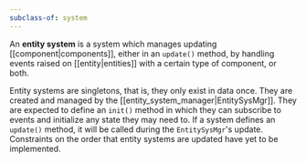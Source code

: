 ```yaml
---
subclass-of: system
---
```


An **entity system** is a system which manages updating [[component|components]], either in an `update()` method, by handling events raised on [[entity|entities]] with a certain type of component, or both. 

Entity systems are singletons, that is, they only exist in data once. They are created and managed by the [[entity_system_manager|EntitySysMgr]]. They are expected to define an `init()` method in which they can subscribe to events and initialize any state they may need to. If a system defines an `update()` method, it will be called during the `EntitySysMgr`'s update. Constraints on the order that entity systems are updated have yet to be implemented.